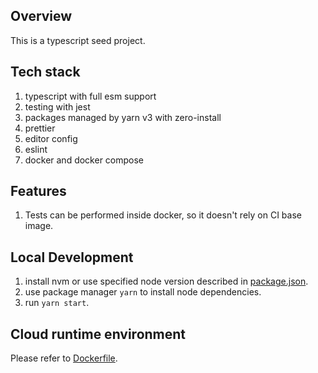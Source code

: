 ## Overview
This is a typescript seed project.

## Tech stack
1. typescript with full esm support
2. testing with jest
3. packages managed by yarn v3 with zero-install
4. prettier
5. editor config
6. eslint
7. docker and docker compose

## Features
1. Tests can be performed inside docker, so it doesn't rely on CI base image.

## Local Development
1. install nvm or use specified node version described in [package.json](/package.json).
2. use package manager `yarn` to install node dependencies.
3. run `yarn start`.

## Cloud runtime environment
Please refer to [Dockerfile](/docker/Dockerfile).
